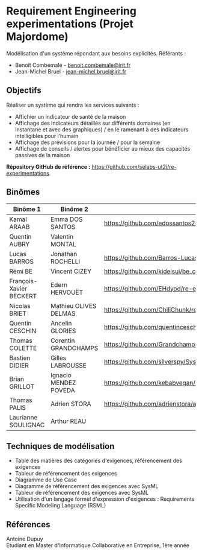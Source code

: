 # Requirement Engineering experimentations (Projet Majordome)

Modélisation d'un système répondant aux besoins explicités.
Référants :
- Benoît Combemale - benoit.combemale@irit.fr
- Jean-Michel Bruel - jean-michel.bruel@irit.fr

## Objectifs

Réaliser un système qui rendra les services suivants :
- Affichier un indicateur de santé de la maison
- Affichage des indicateurs détaillés sur différents domaines (en instantané et avec des graphiques) / en le ramenant à des indicateurs intelligibles pour l’humain
- Affichage des prévisions pour la journée / pour la semaine
- Affichage de conseils / alertes pour bénéficier au mieux des capacités passives de la maison

**Répository GitHub de référence :** https://github.com/selabs-ut2j/re-experimentations

## Binômes

| Binôme 1                | Binôme 2              | URL                                                                     |
|-------------------------|-----------------------|-------------------------------------------------------------------------|
| Kamal ARAAB             | Emma DOS SANTOS       | https://github.com/edossantos241/RequirementEngineeringExperimentations |
| Quentin AUBRY           | Valentin MONTAL       |                                                                         |
| Lucas BARROS            | Jonathan ROCHELLI     | https://github.com/Barros-Lucas/Alfred_Requirement                      |
| Rémi BE                 | Vincent CIZEY         | https://github.com/kideisui/be_cizey_re-experimentations.git            |
| François-Xavier BECKERT | Edern HERVOUËT        | https://github.com/EHdyod/re-experimentations                           |
| Nicolas BRIET           | Mathieu OLIVES DELMAS | https://github.com/ChiliChunk/re-experimentations                       |
| Quentin CESCHIN         | Ancelin GLORIES       | https://github.com/quentinceschin123456/re-experimentations             |
| Thomas COLETTE          | Corentin GRANDCHAMPS  | https://github.com/GrandchampsCorentin/re-experimentations              |
| Bastien DIDIER          | Gilles LABROUSSE      | https://github.com/silverspy/Sysml-table                                |
| Brian GRILLOT           | Ignacio MENDEZ POVEDA | https://github.com/kebabvegan/TP_re-experimentation                     |
| Thomas PALIS            | Adrien STORA          | https://github.com/adrienstora/alfred                                   |
| Laurianne SOULIGNAC     | Arthur REAU           |                                                                         |

## Techniques de modélisation

- Table des matières des catégories d'exigences, référencement des exigences
- Tableur de référencement des exigences
- Diagramme de Use Case
- Diagramme de référencement des exigences avec SysML
- Tableur de référencement des exigences avec SysML
- Utilisation d'un langage formel d'expression d'exigences : Requirements Specific Modeling Language (RSML)

## Références

Antoine Dupuy  
Etudiant en Master d'Informatique Collaborative en Entreprise, 1ère année
